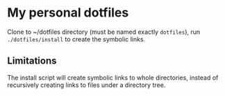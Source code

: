 # My personal dotfiles

Clone to ~/dotfiles directory (must be named exactly `dotfiles`),
run `./dotfiles/install` to create the symbolic links.

## Limitations

The install script will create symbolic links to whole directories, instead of
recursively creating links to files under a directory tree.

